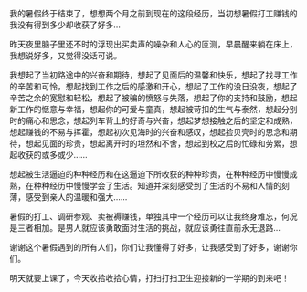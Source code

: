 我的暑假终于结束了，想想两个月之前到现在的这段经历，当初想暑假打工赚钱的我没有得到多少却收获了好多…

昨天夜里脑子里还不时的浮现出买卖声的噪杂和人心的叵测，早晨醒来躺在床上，我想说好多，又觉得没话可说。

我想起了当初路途中的兴奋和期待，想起了见面后的温馨和快乐，想起了找寻工作的辛苦和可怜，想起找到工作之后的感激和开心，想起了工作的没日没夜，想起了辛苦之余的宽慰和轻松，想起了被骗的愤怒与失落，想起了你的支持和鼓励，想起新工作的惬意与幸福，想起你的可爱与童真，想起被苛扣的生气与泰然，想起分别时的痛心和思念，想起列车背上的好奇与兴奋，想起梦想接触之后的坚定和成熟，想起赚钱的不易与挥霍，想起初次见海时的兴奋和感叹，想起捡贝壳时的思念和期待，想起见面的珍贵，想起离开时的坦然和不舍，想起到校之后的忙碌和劳累，想起收获的或多或少……
 
想起被生活逼迫的种种经历和在这逼迫下所收获的种种珍贵，在种种经历中慢慢成熟，在种种经历中慢慢学会了生活。知道并深刻感受到了生活的不易和人情的刻薄，感受到亲人的温暖和强大……

暑假的打工、调研参观、卖被褥赚钱，单独其中一个经历可以让我终身难忘，何况是三者相加。是男人就应该勇敢面对生活的挑战，就应该勇往直前永无退路…

谢谢这个暑假遇到的所有人们，你们让我懂得了好多，让我感受到了好多，谢谢你们。

明天就要上课了，今天收拾收拾心情，打扫打扫卫生迎接新的一学期的到来吧！

